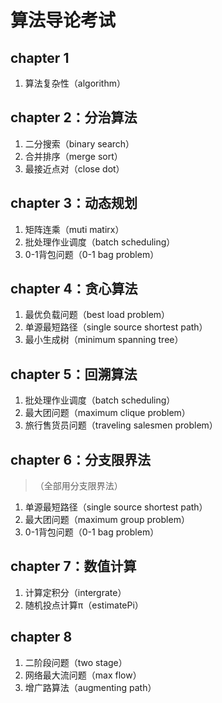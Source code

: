 # 算法导论考试

## chapter 1
1. 算法复杂性（algorithm）

## chapter 2：分治算法
1. 二分搜索（binary search）
2. 合并排序（merge sort）
3. 最接近点对（close dot）

## chapter 3：动态规划
1. 矩阵连乘（muti matirx）
2. 批处理作业调度（batch scheduling）
3. 0-1背包问题（0-1 bag problem）

## chapter 4：贪心算法
1. 最优负载问题（best load problem）
2. 单源最短路径（single source shortest path）
3. 最小生成树（minimum spanning tree）

## chapter 5：回溯算法
1. 批处理作业调度（batch scheduling）
2. 最大团问题（maximum clique problem）
3. 旅行售货员问题（traveling salesmen problem）

## chapter 6：分支限界法
> （全部用分支限界法）
1. 单源最短路径（single source shortest path）
2. 最大团问题（maximum group problem）
3. 0-1背包问题（0-1 bag problem）

## chapter 7：数值计算
1. 计算定积分（intergrate）
2. 随机投点计算π（estimatePi）

## chapter 8
1. 二阶段问题（two stage）
2. 网络最大流问题（max flow）
3. 增广路算法（augmenting path）